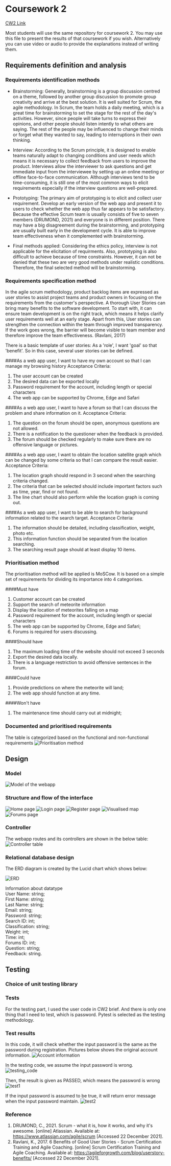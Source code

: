 # Coursework 2
 
 [CW2 Link](https://github.com/Dongjingwastaken/CW2-Dongjing.git)

 Most students will use the same repository for coursework 2. You may use this file to present the results of that
 coursework if you wish. Alternatively you can use video or audio to provide the explanations instead of writing them.

 ## Requirements definition and analysis
 ### Requirements identification methods
 - Brainstorming: Generally, brainstorming is a group discussion centred on a theme, followed by another group discussion 
   to promote group creativity and arrive at the best solution. It is well suited for Scrum, the agile methodology. In Scrum, 
   the team holds a daily meeting, which is a great time for brainstorming to set the stage for the rest of the day's activities.
   However, since people will take turns to express their opinions, and other people should listen intently to what others 
   are saying. The rest of the people may be influenced to change their minds or forget what they wanted to say, leading
   to interruptions in their own thinking.


 - Interview: According to the Scrum principle, it is designed to enable teams naturally adapt to changing conditions and
   user needs which means it is necessary to collect feedback from users to improve the product. Interviews allow the interviewer
   to ask questions and get immediate input from the interviewee by setting up an online meeting or offline face-to-face
   communication. Although interviews tend to be time-consuming, it is still one of the most common ways to elicit requirements
   especially if the interview questions are well-prepared.
   

 - Prototyping: The primary aim of prototyping is to elicit and collect user requirement. Develop an early version of the 
   web app and present it to users to check whether the web app thus far appears to be satisfactory. Because the effective
   Scrum team is usually consists of five to seven members (DRUMOND, 2021) and everyone is in different position. There may have a big
   disagreement during the brainstorming, and prototyping are usually built early in the development cycle. It is able to 
   improve team effectiveness when it complemented with brainstorming.
   

  - Final methods applied: Considering the ethics policy, interview is not applicable for the elicitation of requirments.
    Also, prototyping is also difficult to achieve because of time constraints. However, it can not be denied that these 
    two are very good methods under realistic conditions. Therefore, the final selected method will
    be brainstorming.
 
 ### Requirements specification method
 In the agile scrum methodology, product backlog items are expressed as user stories to assist project teams and product 
 owners in focusing on the requirements from the customer's perspective. A thorough User Stories can bring many benefits 
 to the software development. To start with, it can ensure team development is on the right track, which means it helps 
 clarify user requirements well at an early stage. Apart from this, User stories can strengthen the connection within the
 team through improved transparency. If the work goes wrong, the barrier will become visible to team member and therefore
 improve the team effectiveness. (Ravlani, 2017)

 There is a basic template of user stories: As a 'role', I want 'goal' so that 'benefit'. So in this case, several user 
 stories can be defined.

 ####As a web app user, I want to have my own account so that I can manage my browsing history
 Acceptance Criteria:
 1. The user account can be created
 2. The desired data can be exported locally
 3. Password requirement for the account, including length or special characters
 4. The web app can be supported by Chrome, Edge and Safari

 ####As a web app user, I want to have a forum so that I can discuss the problem and share information on it.
 Acceptance Criteria:
 1. The question on the forum should be open, anonymous questions are not allowed.
 2. There is a notification to the questioner when the feedback is provided.
 3. The forum should be checked regularly to make sure there are no offensive language or pictures.
    
 ####As a web app user, I want to obtain the location satellite graph which can be changed by some criteria so that I can compare the result easier.
 Acceptance Criteria:
 1. The location graph should respond in 3 second when the searching criteria changed.
 2. The criteria that can be selected should include important factors such as time, year, find or not found.
 3. The line chart should also perform while the location graph is coming out.
 
 ####As a web app user, I want to be able to search for background information related to the search target.
 Acceptance Criteria:
 1. The information should be detailed, including classification, weight, photo etc.
 2. This information function should be separated from the location searching.
 3. The searching result page should at least display 10 items.

 ### Prioritisation method
 The prioritisation method will be applied is MoSCow. It is based on a simple set of requirements for dividing its importance
 into 4 categorises. 
 
 ####Must have
 1. Customer account can be created
 2. Support the search of meteorite information
 3. Display the location of meteorites falling on a map
 4. Password requirement for the account, including length or special characters
 5. The web app can be supported by Chrome, Edge and Safari;
 6. Forums is required for users discussing.
 
 ####Should have
 1. The maximum loading time of the website should not exceed 3 seconds
 2. Export the desired data locally.
 3. There is a language restriction to avoid offensive sentences in the forum.

 ####Could have
 1. Provide predictions on where the meteorite will land;
 2. The web app should function at any time.
 
 ####Won't have
 1. The maintenance time should carry out at midnight;

 ### Documented and prioritised requirements
 The table is categorized based on the functional and non-functional requirements
 ![Prioritisation method](img_8.png)


 ## Design
 ### Model
 ![Model of the webapp](img_9.png)
    
 ### Structure and flow of the interface
 ![Home page](img_3.png)
 ![Login page](img_4.png)
 ![Register page](img_5.png)
 ![Visualised map](img_6.png)
 ![Forums page](img_7.png)
 
 ### Controller
 The webapp routes and its controllers are shown in the below table:
 ![Controller table](img_1.png)

 ### Relational database design
 The ERD diagram is created by the Lucid chart which shows below:


 ![ERD](img_10.png)
 
 Information about datatype</br>User Name: string;   
 First Name: string;  
 Last Name: string;  
 Email: string;  
 Password: string;  
 Search ID: int;  
 Classification: string;  
 Weight: int;  
 Time: int;  
 Forums ID: int;  
 Question: string;  
 Feedback: string.


 ## Testing
 ### Choice of unit testing library
 
 ### Tests
 For the testing part, I used the user code in CW2 brief. And there is only one thing that I need to test, which is password.
 Pytest is selected as the testing methodology.

 ### Test results
 In this code, it will check whether the input password is the same as the password during registration. Pictures below shows
 the original account information.
 ![Account information](img_12.png)


 In the testing code, we assume the input password is wrong.
 ![testing_code](img_13.png)


 Then, the result is given as PASSED, which means the password is wrong
 ![test1](img_14.png)


 If the input password is assumed to be true, it will return error message when the input password maintain.
 ![test2](img_15.png)

 ### Reference
 1. DRUMOND, C., 2021. Scrum - what it is, how it works, and why it's awesome. [online] Atlassian. Available at: <https://www.atlassian.com/agile/scrum> [Accessed 22 December 2021].
 2. Ravlani, K., 2017. 6 Benefits of Good User Stories - Scrum Certification Training and Agile Coaching. [online] Scrum Certification Training and Agile Coaching. Available at: <https://agileforgrowth.com/blog/userstory-benefits/> [Accessed 22 December 2021].